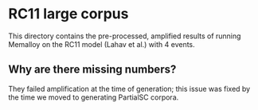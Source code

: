 # RC11 large corpus

This directory contains the pre-processed, amplified results of running
Memalloy on the RC11 model (Lahav et al.) with 4 events.

## Why are there missing numbers?

They failed amplification at the time of generation; this issue was fixed by
the time we moved to generating PartialSC corpora.
